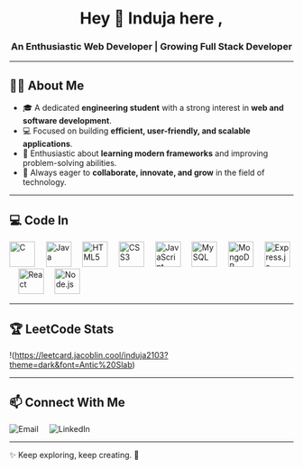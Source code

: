 <div align="center">

# Hey 👋 Induja here ,

### An Enthusiastic Web Developer | Growing Full Stack Developer

</div>

---

## 👩‍💻 About Me
- 🎓 A dedicated **engineering student** with a strong interest in **web and software development**.  
- 💻 Focused on building **efficient, user-friendly, and scalable applications**.  
- 🧠 Enthusiastic about **learning modern frameworks** and improving problem-solving abilities.  
- 🚀 Always eager to **collaborate, innovate, and grow** in the field of technology.


---

## 💻 Code In
<p align="left">
    <img src="https://cdn.jsdelivr.net/gh/devicons/devicon/icons/c/c-original.svg" alt="C" width="45" height="45"/> &nbsp;&nbsp;&nbsp;
    <img src="https://cdn.jsdelivr.net/gh/devicons/devicon/icons/java/java-original.svg" alt="Java" width="45" height="45"/> &nbsp;&nbsp;&nbsp;
    <img src="https://cdn.jsdelivr.net/gh/devicons/devicon/icons/html5/html5-original.svg" alt="HTML5" width="45" height="45"/> &nbsp;&nbsp;&nbsp;
    <img src="https://cdn.jsdelivr.net/gh/devicons/devicon/icons/css3/css3-original.svg" alt="CSS3" width="45" height="45"/> &nbsp;&nbsp;&nbsp;
    <img src="https://cdn.jsdelivr.net/gh/devicons/devicon/icons/javascript/javascript-original.svg" alt="JavaScript" width="45" height="45"/> &nbsp;&nbsp;&nbsp;
   <img src="https://cdn.jsdelivr.net/gh/devicons/devicon/icons/mysql/mysql-original.svg" alt="MySQL" width="45" height="45"/> &nbsp;&nbsp;&nbsp;
    <img src="https://cdn.jsdelivr.net/gh/devicons/devicon/icons/mongodb/mongodb-original.svg" alt="MongoDB" width="45" height="45"/> &nbsp;&nbsp;&nbsp;
    <img src="https://img.icons8.com/?size=100&id=SDVmtZ6VBGXt&format=png&color=000000" alt="Express.js" width="45" height="45"/> &nbsp;&nbsp;&nbsp;
    <img src="https://cdn.jsdelivr.net/gh/devicons/devicon/icons/react/react-original.svg" alt="React" width="45" height="45"/> &nbsp;&nbsp;&nbsp;
    <img src="https://cdn.jsdelivr.net/gh/devicons/devicon/icons/nodejs/nodejs-original.svg" alt="Node.js" width="45" height="45"/>
</p>

---

## 🏆 LeetCode Stats

  !(https://leetcard.jacoblin.cool/induja2103?theme=dark&font=Antic%20Slab)

---

## 📫 Connect With Me
<p align="left">
  <a href="mailto:indujas2103@gmail.com" style="text-decoration:none;">
    <img src="https://img.icons8.com/color/48/gmail-new.png" alt="Email"/> &nbsp;&nbsp;&nbsp;
  </a>

  <a href="https://www.linkedin.com/in/induja-s-972bab346/" style="text-decoration:none;">
    <img src="https://img.icons8.com/color/48/linkedin-circled--v1.png" alt="LinkedIn"/> &nbsp;&nbsp;&nbsp;
  </a>
</p>

---

✨ Keep exploring, keep creating. 💫
